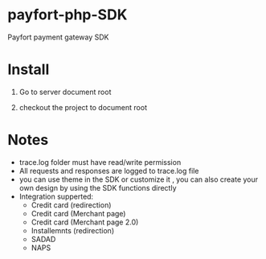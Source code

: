 payfort-php-SDK
======================

Payfort payment gateway SDK

Install
=======

1. Go to server document root

2. checkout the project to document root

Notes
=====

- trace.log folder must have read/write permission
- All requests and responses are logged to trace.log file
- you can use theme in the SDK or customize it , you can also create your own design by using the SDK functions directly 
- Integration supperted:
	* Credit card (redirection)
	* Credit card (Merchant page)
	* Credit card (Merchant page 2.0)
	* Installemnts (redirection) 
	* SADAD 
	* NAPS 

	
